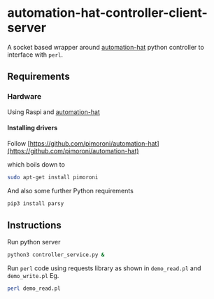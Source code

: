 # automation-hat-controller-client-server

A socket based wrapper around [automation-hat](https://shop.pimoroni.com/products/automation-hat) python controller to interface with `perl`.

## Requirements
### Hardware
Using Raspi and [automation-hat](https://shop.pimoroni.com/products/automation-hat)

#### Installing drivers
Follow [https://github.com/pimoroni/automation-hat](https://github.com/pimoroni/automation-hat)

which boils down to 
```bash
sudo apt-get install pimoroni
```

And also some further Python requirements
```bash
pip3 install parsy
```

## Instructions
Run python server 
```bash
python3 controller_service.py &
```

Run `perl` code using requests library as shown in `demo_read.pl` and `demo_write.pl`
Eg.
```bash
perl demo_read.pl
```
